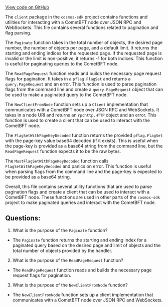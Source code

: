 [View code on GitHub](https://github.com/cosmos/cosmos-sdk.git/client/utils.go)

The `client` package in the `cosmos-sdk` project contains functions and utilities for interacting with a CometBFT node over JSON RPC and WebSockets. This file contains several functions related to pagination and flag parsing.

The `Paginate` function takes in the total number of objects, the desired page number, the number of objects per page, and a default limit. It returns the starting and ending indices for the requested page. If the requested page is invalid or the limit is non-positive, it returns -1 for both indices. This function is useful for paginating queries to the CometBFT node.

The `ReadPageRequest` function reads and builds the necessary page request flags for pagination. It takes in a `pflag.FlagSet` and returns a `query.PageRequest` and an error. This function is used to parse pagination flags from the command line and create a `query.PageRequest` object that can be used to make a paginated query to the CometBFT node.

The `NewClientFromNode` function sets up a `Client` implementation that communicates with a CometBFT node over JSON RPC and WebSockets. It takes in a node URI and returns an `rpchttp.HTTP` object and an error. This function is used to create a client that can be used to interact with the CometBFT node.

The `FlagSetWithPageKeyDecoded` function returns the provided `pflag.FlagSet` with the page-key value base64 decoded (if it exists). This is useful when the page-key is provided as a base64 string from the command line, but the `ReadPageRequest` function expects it to be the raw bytes.

The `MustFlagSetWithPageKeyDecoded` function calls `FlagSetWithPageKeyDecoded` and panics on error. This function is useful when parsing flags from the command line and the page-key is expected to be provided as a base64 string.

Overall, this file contains several utility functions that are used to parse pagination flags and create a client that can be used to interact with a CometBFT node. These functions are used in other parts of the `cosmos-sdk` project to make paginated queries and interact with the CometBFT node.
## Questions: 
 1. What is the purpose of the `Paginate` function?
- The `Paginate` function returns the starting and ending index for a paginated query based on the desired page and limit of objects and the total number of objects provided by the handler.

2. What is the purpose of the `ReadPageRequest` function?
- The `ReadPageRequest` function reads and builds the necessary page request flags for pagination.

3. What is the purpose of the `NewClientFromNode` function?
- The `NewClientFromNode` function sets up a client implementation that communicates with a CometBFT node over JSON RPC and WebSockets.